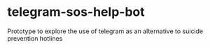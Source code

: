 # telegram-sos-help-bot
Prototype to explore the use of telegram as an alternative to suicide prevention hotlines
